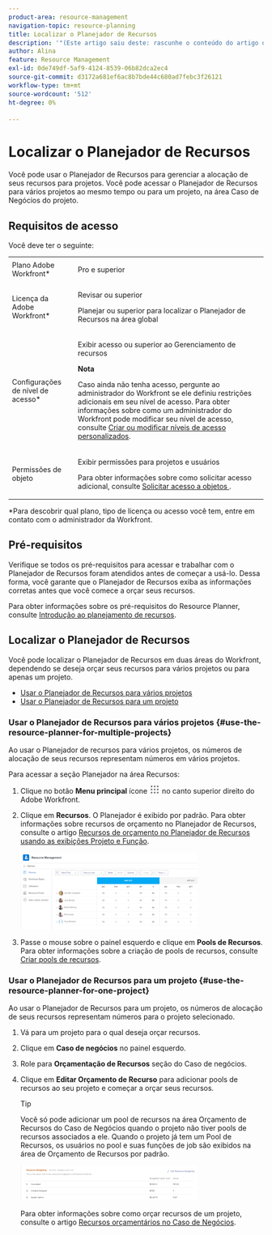 ```yaml
---
product-area: resource-management
navigation-topic: resource-planning
title: Localizar o Planejador de Recursos
description: '"(Este artigo saiu deste: rascunhe o conteúdo do artigo quando ele for exibido: /Content/Resource Mgmt/Resource Planning/get-started-resource-planner.html)'''
author: Alina
feature: Resource Management
exl-id: 0de749df-5af9-4124-8539-06b82dca2ec4
source-git-commit: d3172a681ef6ac8b7bde44c680ad7febc3f26121
workflow-type: tm+mt
source-wordcount: '512'
ht-degree: 0%

---
```


# Localizar o Planejador de Recursos

<!--
<p data-mc-conditions="QuicksilverOrClassic.Draft mode">(This came off this article: draft that content in the article when this comes live: /Content/Resource Mgmt/Resource Planning/get-started-resource-planner.html)</p>
-->

Você pode usar o Planejador de Recursos para gerenciar a alocação de seus recursos para projetos. Você pode acessar o Planejador de Recursos para vários projetos ao mesmo tempo ou para um projeto, na área Caso de Negócios do projeto.

## Requisitos de acesso

Você deve ter o seguinte:

<table style="table-layout:auto"> 
 <col> 
 <col> 
 <tbody> 
  <tr> 
   <td role="rowheader">Plano Adobe Workfront*</td> 
   <td> <p>Pro e superior</p> </td> 
  </tr> 
  <tr> 
   <td role="rowheader">Licença da Adobe Workfront*</td> 
   <td> <p>Revisar ou superior<!--
      <MadCap:conditionalText data-mc-conditions="QuicksilverOrClassic.Draft mode">
        (this seems to be the case in NWE only, not classic. Waiting on Vazgen's response for this)
      </MadCap:conditionalText>
     --></p> <p>Planejar ou superior para localizar o Planejador de Recursos na área global</p> </td> 
  </tr> 
  <tr> 
   <td role="rowheader">Configurações de nível de acesso*</td> 
   <td> <p>Exibir acesso ou superior ao Gerenciamento de recursos</p> <p><b>Nota</b>

Caso ainda não tenha acesso, pergunte ao administrador do Workfront se ele definiu restrições adicionais em seu nível de acesso. Para obter informações sobre como um administrador do Workfront pode modificar seu nível de acesso, consulte <a href="../../administration-and-setup/add-users/configure-and-grant-access/create-modify-access-levels.md" class="MCXref xref">Criar ou modificar níveis de acesso personalizados</a>.</p> </td>
</tr> 
  <tr> 
   <td role="rowheader">Permissões de objeto</td> 
   <td> <p>Exibir permissões para projetos e usuários </p> <p>Para obter informações sobre como solicitar acesso adicional, consulte <a href="../../workfront-basics/grant-and-request-access-to-objects/request-access.md" class="MCXref xref">Solicitar acesso a objetos </a>.</p> </td> 
  </tr> 
 </tbody> 
</table>

&#42;Para descobrir qual plano, tipo de licença ou acesso você tem, entre em contato com o administrador da Workfront.

## Pré-requisitos

Verifique se todos os pré-requisitos para acessar e trabalhar com o Planejador de Recursos foram atendidos antes de começar a usá-lo. Dessa forma, você garante que o Planejador de Recursos exiba as informações corretas antes que você comece a orçar seus recursos.

Para obter informações sobre os pré-requisitos do Resource Planner, consulte [Introdução ao planejamento de recursos](../../resource-mgmt/resource-planning/get-started-resource-planning.md).

## Localizar o Planejador de Recursos

<!--
<p data-mc-conditions="QuicksilverOrClassic.Draft mode">(this was moved from the get-started-resource-planner article)</p>
-->

Você pode localizar o Planejador de Recursos em duas áreas do Workfront, dependendo se deseja orçar seus recursos para vários projetos ou para apenas um projeto.

* [Usar o Planejador de Recursos para vários projetos](#use-the-resource-planner-for-multiple-projects)
* [Usar o Planejador de Recursos para um projeto](#use-the-resource-planner-for-one-project)

### Usar o Planejador de Recursos para vários projetos {#use-the-resource-planner-for-multiple-projects}

Ao usar o Planejador de recursos para vários projetos, os números de alocação de seus recursos representam números em vários projetos.

Para acessar a seção Planejador na área Recursos:

1. Clique no botão **Menu principal** ícone ![](assets/main-menu-icon.png) no canto superior direito do Adobe Workfront.

1. Clique em **Recursos**. O Planejador é exibido por padrão.  Para obter informações sobre recursos de orçamento no Planejador de Recursos, consulte o artigo [Recursos de orçamento no Planejador de Recursos usando as exibições Projeto e Função](../../resource-mgmt/resource-planning/budget-resources-project-role-views-resource-planner.md).

   ![](assets/qs-resource-management-area-with-planner-as-default-350x152.png)

1. Passe o mouse sobre o painel esquerdo e clique em **Pools de Recursos**.\
   Para obter informações sobre a criação de pools de recursos, consulte [Criar pools de recursos](../../resource-mgmt/resource-planning/resource-pools/create-resource-pools.md).

### Usar o Planejador de Recursos para um projeto {#use-the-resource-planner-for-one-project}

Ao usar o Planejador de Recursos para um projeto, os números de alocação de seus recursos representam números para o projeto selecionado.

1. Vá para um projeto para o qual deseja orçar recursos.
1. Clique em **Caso de negócios** no painel esquerdo.
1. Role para **Orçamentação de Recursos** seção do Caso de negócios.
1. Clique em **Editar Orçamento de Recurso** para adicionar pools de recursos ao seu projeto e começar a orçar seus recursos.

   >[!TIP]
   >
   >Você só pode adicionar um pool de recursos na área Orçamento de Recursos do Caso de Negócios quando o projeto não tiver pools de recursos associados a ele. Quando o projeto já tem um Pool de Recursos, os usuários no pool e suas funções de job são exibidos na área de Orçamento de Recursos por padrão.

   ![](assets/resource-budgeting-area-on-project-350x70.png)

   Para obter informações sobre como orçar recursos de um projeto, consulte o artigo [Recursos orçamentários no Caso de Negócios](../../manage-work/projects/define-a-business-case/budget-resources-in-business-case.md).
